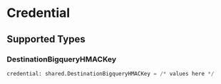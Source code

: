# Credential


## Supported Types

### DestinationBigqueryHMACKey

```python
credential: shared.DestinationBigqueryHMACKey = /* values here */
```

